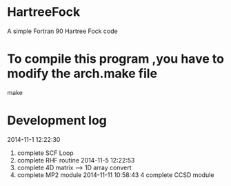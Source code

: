 HartreeFock
===========

A simple Fortran 90 Hartree Fock code

# To compile this program ,you have to modify the arch.make file 

make

# Development log
2014-11-1 12:22:30
1. complete SCF Loop   
1. complete RHF routine 
2014-11-5 12:22:53
2. complete 4D matrix --> 1D array convert
3. complete MP2 module 
2014-11-11 10:58:43
4  complete CCSD module
